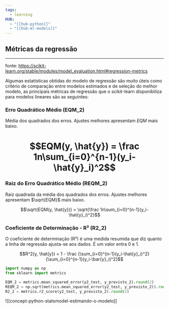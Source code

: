 ```yaml
---
tags:
  - learning
HUB:
  - "[[hub-python]]"
  - "[[hub-ml-models]]"
---
```


## Métricas da regressão
<hr>

fonte: https://scikit-learn.org/stable/modules/model_evaluation.html#regression-metrics

Algumas estatísticas obtidas do modelo de regressão são muito úteis como critério de comparação entre modelos estimados e de seleção do melhor modelo, as principais métricas de regressão que o scikit-learn disponibiliza para modelos lineares são as seguintes:

### Erro Quadrático Médio (EQM_2)

Média dos quadrados dos erros. Ajustes melhores apresentam $EQM$ mais baixo.

# $$EQM(y, \hat{y}) = \frac 1n\sum_{i=0}^{n-1}(y_i-\hat{y}_i)^2$$

### Raiz do Erro Quadrático Médio (REQM_2)

Raiz quadrada da média dos quadrados dos erros. Ajustes melhores apresentam $\sqrt{EQM}$ mais baixo.

$$\sqrt{EQM(y, \hat{y})} = \sqrt{\frac 1n\sum_{i=0}^{n-1}(y_i-\hat{y}_i)^2}$$

### Coeficiente de Determinação - R² (R2_2)

O coeficiente de determinação (R²) é uma medida resumida que diz quanto a linha de regressão ajusta-se aos dados. É um valor entra 0 e 1.

$$R^2(y, \hat{y}) = 1 - \frac {\sum_{i=0}^{n-1}(y_i-\hat{y}_i)^2}{\sum_{i=0}^{n-1}(y_i-\bar{y}_i)^2}$$


```python
import numpy as np 
from sklearn import metrics

EQM_2 = metrics.mean_squared_error(y2_test, y_previsto_2).round(2)
REQM_2 = np.sqrt(metrics.mean_squared_error(y2_test, y_previsto_2)).round(2)
R2_2 = metrics.r2_score(y2_test, y_previsto_2).round(2)
```


![[concept-python-statsmodel-estimando-o-modelo]]


